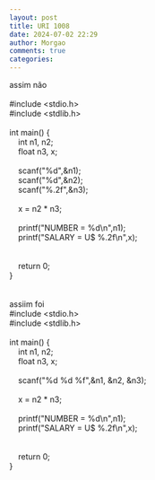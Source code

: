 ```yaml
---
layout: post
title: URI 1008
date: 2024-07-02 22:29
author: Morgao
comments: true
categories: 
---
```

assim não<br /><br />#include &lt;stdio.h&gt;<br />#include &lt;stdlib.h&gt;<br /><br />int main() {<br />&nbsp;&nbsp;&nbsp; int n1, n2;<br />&nbsp;&nbsp;&nbsp; float n3, x;<br />&nbsp;&nbsp;&nbsp; <br />&nbsp;&nbsp;&nbsp; scanf("%d",&amp;n1);<br />&nbsp;&nbsp;&nbsp; scanf("%d",&amp;n2);<br />&nbsp;&nbsp;&nbsp; scanf("%.2f",&amp;n3);<br />&nbsp;&nbsp;&nbsp; <br />&nbsp;&nbsp;&nbsp; x = n2 * n3;<br />&nbsp;&nbsp;&nbsp; <br />&nbsp;&nbsp;&nbsp; printf("NUMBER = %d\n",n1);<br />&nbsp;&nbsp;&nbsp; printf("SALARY = U$ %.2f\n",x);<br />&nbsp;&nbsp;&nbsp; <br />&nbsp;&nbsp;&nbsp; <br />&nbsp;&nbsp;&nbsp; return 0;<br />}<br /><br /><br />assiim foi <br />#include &lt;stdio.h&gt;<br />#include &lt;stdlib.h&gt;<br /><br />int main() {<br />&nbsp;&nbsp;&nbsp; int n1, n2;<br />&nbsp;&nbsp;&nbsp; float n3, x;<br />&nbsp;&nbsp;&nbsp; <br />&nbsp;&nbsp;&nbsp; scanf("%d %d %f",&amp;n1, &amp;n2, &amp;n3);<br />&nbsp;&nbsp;&nbsp; <br />&nbsp;&nbsp;&nbsp; x = n2 * n3;<br />&nbsp;&nbsp;&nbsp; <br />&nbsp;&nbsp;&nbsp; printf("NUMBER = %d\n",n1);<br />&nbsp;&nbsp;&nbsp; printf("SALARY = U$ %.2f\n",x);<br />&nbsp;&nbsp;&nbsp; <br />&nbsp;&nbsp;&nbsp; <br />&nbsp;&nbsp;&nbsp; return 0;<br />}
